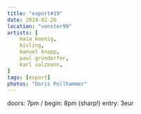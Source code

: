 ```yaml
---
title: "export#19"
date: 2019-02-26
location: "venster99"
artists: [
    maia koenig,
    kisling,
    manuel knapp,
    paul gründorfer,
    karl salzmann,
]
tags: [export]
photos: "Doris Pollhammer"
---
```

doors: 7pm / begin: 8pm (sharp!)
entry: 3eur
